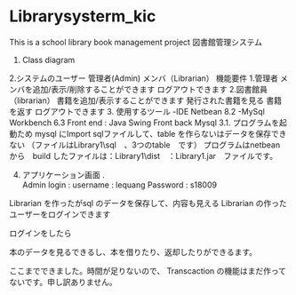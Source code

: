 # Librarysysterm_kic
This is a school library book management project
図書館管理システム
1.	Class diagram
 

2.システムのユーザー
管理者(Admin)
メンバ（Librarian）
機能要件
1.管理者
メンバを追加/表示/削除することができます
ログアウトできます
2.図書館員（librarian）
書籍を追加/表示することができます
発行された書籍を見る
書籍を返す
ログアウトできます
3. 使用するツール
-IDE Netbean 8.2
-MySql Workbench 6.3
Front end : Java Swing
Front back Mysql
3.1. プログラムを起動ため
mysql にImport sqlファイルして、table を作らないはデータを保存できない
（ファイルはLibrary1\sql　、3つのtable　です）
プログラムはnetbean から　build したファイルは：Library1\dist　：Library1.jar　ファイルです。


4. アプリケーション画面
.  
Admin login : username : lequang
Password : s18009







Librarian を作ったがsql のデータを保存して、内容も見える
Librarian の作ったユーザーをログインできます
 
ログインをしたら







本のデータを見るできるし、本を借りたり、返却したりができるます。

 
ここまでできました。時間が足りないので、 Transcaction の機能はまだ作ってないです。申し訳ありません。
